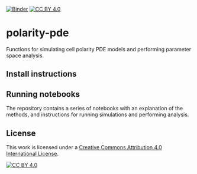 [![Binder](https://mybinder.org/badge_logo.svg)](https://mybinder.org/v2/gh/tsmbland/polarity-pde/HEAD?filepath=%2Fscripts/INDEX.ipynb)
[![CC BY 4.0][cc-by-shield]][cc-by]

# polarity-pde

Functions for simulating cell polarity PDE models and performing parameter space analysis.

## Install instructions

## Running notebooks

The repository contains a series of notebooks with an explanation of the methods, and instructions for running
simulations and performing analysis.

## License

This work is licensed under a
[Creative Commons Attribution 4.0 International License][cc-by].

[![CC BY 4.0][cc-by-image]][cc-by]

[cc-by]: http://creativecommons.org/licenses/by/4.0/
[cc-by-image]: https://i.creativecommons.org/l/by/4.0/88x31.png
[cc-by-shield]: https://img.shields.io/badge/License-CC%20BY%204.0-lightgrey.svg
